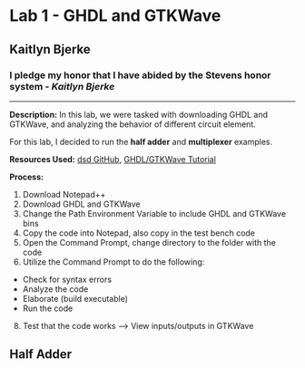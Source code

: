 # Lab 1 - GHDL and GTKWave
## Kaitlyn Bjerke
### I pledge my honor that I have abided by the Stevens honor system - *Kaitlyn Bjerke*
---
**Description:**
In this lab, we were tasked with downloading GHDL and GTKWave, and analyzing the behavior of different circuit element.

For this lab, I decided to run the **half adder** and **multiplexer** examples.

**Resources Used:** [dsd GitHub](https://github.com/kevinwlu/dsd/tree/master/ghdl), [GHDL/GTKWave Tutorial](https://www.youtube.com/watch?v=H2GyAIYwZbw)

**Process:**
1. Download Notepad++
2. Download GHDL and GTKWave
3. Change the Path Environment Variable to include GHDL and GTKWave bins
4. Copy the code into Notepad, also copy in the test bench code
5. Open the Command Prompt, change directory to the folder with the code
6. Utilize the Command Prompt to do the following:
- Check for syntax errors
- Analyze the code
- Elaborate (build executable)
- Run the code
8. Test that the code works --> View inputs/outputs in GTKWave

Half Adder
---

